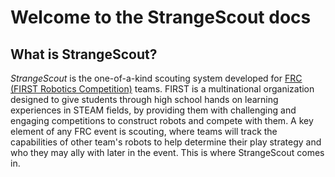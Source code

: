 # Welcome to the StrangeScout docs

## What is StrangeScout?

*StrangeScout* is the one-of-a-kind scouting system developed for [FRC (FIRST Robotics Competition)](https://www.firstinspires.org/robotics/frc) teams. FIRST is a multinational organization designed to give students through high school hands on learning experiences in STEAM fields, by providing them with challenging and engaging competitions to construct robots and compete with them. A key element of any FRC event is scouting, where teams will track the capabilities of other team's robots to help determine their play strategy and who they may ally with later in the event. This is where StrangeScout comes in.
